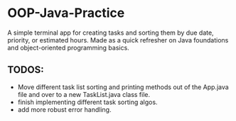 # OOP-Java-Practice

A simple terminal app for creating tasks and sorting them by due date, priority, or estimated hours. Made as a quick refresher on Java foundations and object-oriented programming basics. 

## TODOS:

- Move different task list sorting and printing methods out of the App.java file and over to a new TaskList.java class file.
- finish implementing different task sorting algos.
- add more robust error handling.